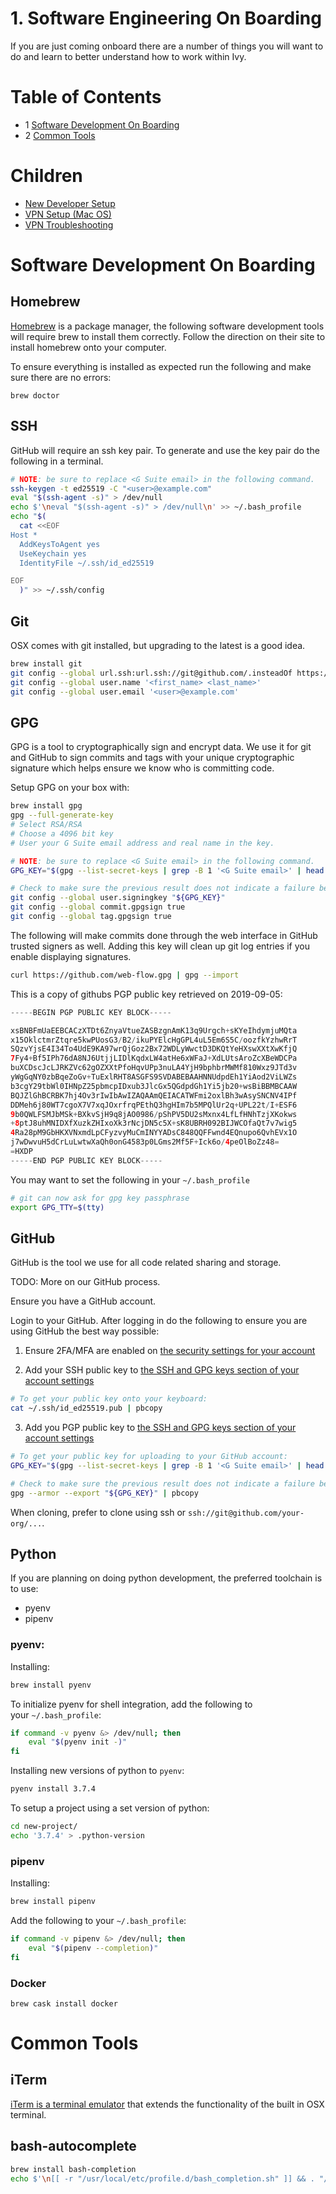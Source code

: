 # 1. Software Engineering On Boarding

If you are just coming onboard there are a number of things you will want to do and learn to better understand how to work within Ivy.

# Table of Contents

-   1 [Software Development On Boarding](#id-1.SoftwareEngineeringOnBoarding-SoftwareDevelopmentOnBoarding)
-   2 [Common Tools](#id-1.SoftwareEngineeringOnBoarding-CommonTools)

# Children

-   [New Developer Setup](New_Developer_Setup)
-   [VPN Setup (Mac OS)](VPN_Setup_Mac_OS_)
-   [VPN Troubleshooting](VPN_Troubleshooting)


# Software Development On Boarding

## Homebrew

[Homebrew](https://brew.sh/) is a package manager, the following
software development tools will require brew to install them correctly.
Follow the direction on their site to install homebrew onto your
computer.

To ensure everything is installed as expected run the following and make
sure there are no errors:

```
brew doctor
```

## SSH

GitHub will require an ssh key pair. To generate and use the key pair do
the following in a terminal.

``` bash
# NOTE: be sure to replace <G Suite email> in the following command.
ssh-keygen -t ed25519 -C "<user>@example.com"
eval "$(ssh-agent -s)" > /dev/null
echo $'\neval "$(ssh-agent -s)" > /dev/null\n' >> ~/.bash_profile
echo "$(
  cat <<EOF
Host *
  AddKeysToAgent yes
  UseKeychain yes
  IdentityFile ~/.ssh/id_ed25519

EOF
  )" >> ~/.ssh/config
```

## Git

OSX comes with git installed, but upgrading to the latest is a good idea.

``` bash
brew install git
git config --global url.ssh:url.ssh://git@github.com/.insteadOf https://github.com/
git config --global user.name '<first_name> <last_name>'
git config --global user.email '<user>@example.com'
```

## GPG

GPG is a tool to cryptographically sign and encrypt data. We use it for
git and GitHub to sign commits and tags with your unique cryptographic
signature which helps ensure we know who is committing code.

Setup GPG on your box with:

``` bash
brew install gpg
gpg --full-generate-key
# Select RSA/RSA
# Choose a 4096 bit key
# User your G Suite email address and real name in the key.

# NOTE: be sure to replace <G Suite email> in the following command.
GPG_KEY="$(gpg --list-secret-keys | grep -B 1 '<G Suite email>' | head -n 1 | tr -d '[[:space:]]')" && [ -z "${GPG_KEY}" ] && echo $'\n#####\nFAILURE\n#####\n' || echo $'\n#####\nSUCCESS\n#####'

# Check to make sure the previous result does not indicate a failure before proceeding
git config --global user.signingkey "${GPG_KEY}"
git config --global commit.gpgsign true
git config --global tag.gpgsign true
```

The following will make commits done through the web interface in GitHub
trusted signers as well. Adding this key will clean up git log entries
if you enable displaying signatures.

``` bash
curl https://github.com/web-flow.gpg | gpg --import
```

This is a copy of githubs PGP public key retrieved on 2019-09-05:

``` java
-----BEGIN PGP PUBLIC KEY BLOCK-----

xsBNBFmUaEEBCACzXTDt6ZnyaVtueZASBzgnAmK13q9Urgch+sKYeIhdymjuMQta
x15OklctmrZtqre5kwPUosG3/B2/ikuPYElcHgGPL4uL5Em6S5C/oozfkYzhwRrT
SQzvYjsE4I34To4UdE9KA97wrQjGoz2Bx72WDLyWwctD3DKQtYeHXswXXtXwKfjQ
7Fy4+Bf5IPh76dA8NJ6UtjjLIDlKqdxLW4atHe6xWFaJ+XdLUtsAroZcXBeWDCPa
buXCDscJcLJRKZVc62gOZXXtPfoHqvUPp3nuLA4YjH9bphbrMWMf810Wxz9JTd3v
yWgGqNY0zbBqeZoGv+TuExlRHT8ASGFS9SVDABEBAAHNNUdpdEh1YiAod2ViLWZs
b3cgY29tbWl0IHNpZ25pbmcpIDxub3JlcGx5QGdpdGh1Yi5jb20+wsBiBBMBCAAW
BQJZlGhBCRBK7hj4Ov3rIwIbAwIZAQAAmQEIACATWFmi2oxlBh3wAsySNCNV4IPf
DDMeh6j80WT7cgoX7V7xqJOxrfrqPEthQ3hgHIm7b5MPQlUr2q+UPL22t/I+ESF6
9b0QWLFSMJbMSk+BXkvSjH9q8jAO0986/pShPV5DU2sMxnx4LfLfHNhTzjXKokws
+8ptJ8uhMNIDXfXuzkZHIxoXk3rNcjDN5c5X+sK8UBRH092BIJWCOfaQt7v7wig5
4Ra28pM9GbHKXVNxmdLpCFyzvyMuCmINYYADsC848QQFFwnd4EQnupo6QvhEVx1O
j7wDwvuH5dCrLuLwtwXaQh0onG4583p0LGms2Mf5F+Ick6o/4peOlBoZz48=
=HXDP
-----END PGP PUBLIC KEY BLOCK-----
```

You may want to set the following in your `~/.bash_profile`

```bash
# git can now ask for gpg key passphrase
export GPG_TTY=$(tty)
```


## GitHub

GitHub is the tool we use for all code related sharing and storage.

TODO: More on our GitHub process.

Ensure you have a GitHub account.

Login to your GitHub. After logging in do the following to ensure you are using GitHub the best way possible:

1.  Ensure 2FA/MFA are enabled on [the security settings for your account](https://github.com/settings/security)

2.  Add your SSH public key to [the SSH and GPG keys section of your account settings](https://github.com/settings/keys)

```bash
# To get your public key onto your keyboard:
cat ~/.ssh/id_ed25519.pub | pbcopy
```

3.  Add you PGP public key to [the SSH and GPG keys section of your
    account settings](https://github.com/settings/keys)

```bash
# To get your public key for uploading to your GitHub account:
GPG_KEY="$(gpg --list-secret-keys | grep -B 1 '<G Suite email>' | head -n 1 | tr -d '[[:space:]]')" && [ -z "${GPG_KEY}" ] && echo $'\n#####\nFAILURE\n#####\n' || echo $'\n#####\nSUCCESS\n#####'

# Check to make sure the previous result does not indicate a failure before proceeding
gpg --armor --export "${GPG_KEY}" | pbcopy
```

When cloning, prefer to clone using ssh or `ssh://git@github.com/your-org/...`.

## Python

If you are planning on doing python development, the preferred toolchain
is to use:

-   pyenv
-   pipenv

### pyenv:

Installing:

``` bash
brew install pyenv
```

To initialize pyenv for shell integration, add the following to your `~/.bash_profile`:

```bash
if command -v pyenv &> /dev/null; then
    eval "$(pyenv init -)"
fi
```

Installing new versions of python to `pyenv`:

``` bash
pyenv install 3.7.4
```

To setup a project using a set version of python:

``` bash
cd new-project/
echo '3.7.4' > .python-version
```

### pipenv

Installing:

``` bash
brew install pipenv
```

Add the following to your `~/.bash_profile`:

``` bash
if command -v pipenv &> /dev/null; then
    eval "$(pipenv --completion)"
fi
```

### Docker

```
brew cask install docker
```

# Common Tools

## iTerm

[iTerm is a terminal emulator](https://www.iterm2.com/) that extends the functionality of the built in OSX terminal.

## bash-autocomplete

``` bash
brew install bash-completion
echo $'\n[[ -r "/usr/local/etc/profile.d/bash_completion.sh" ]] && . "/usr/local/etc/profile.d/bash_completion.sh"\n' >> ~/.bash_profile
```
